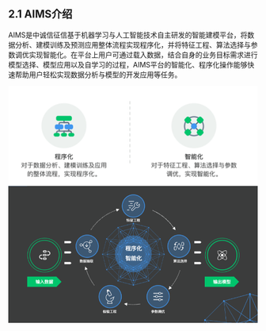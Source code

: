 ## 2.1 AIMS介绍

AIMS是中诚信征信基于机器学习与人工智能技术自主研发的智能建模平台，将数据分析、建模训练及预测应用整体流程实现程序化，并将特征工程、算法选择与参数调优实现智能化。在平台上用户可通过载入数据，结合自身的业务目标需求进行模型选择、模型应用以及自学习的过程，AIMS平台的智能化、程序化操作能够快速帮助用户轻松实现数据分析与模型的开发应用等任务。

![AIMS介绍](../images/AIMS%E4%BB%8B%E7%BB%8D.png)
![AIMS介绍示例图2](../images/AIMS%E4%BB%8B%E7%BB%8D-2.png)